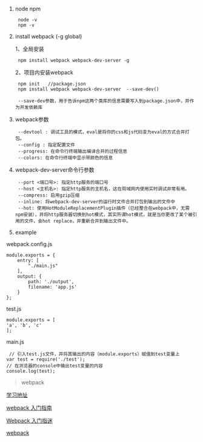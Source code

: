 1. node npm

        node -v
        npm -v

2. install webpack (-g global)

    1、全局安装

        npm install webpack webpack-dev-server -g

    2、项目内安装webpack

        npm init   //package.json
        npm install webpack webpack-dev-server  --save-dev()

        --save-dev参数，用于告诉npm这两个类库的信息需要写入到package.json中，并作为开发依赖库

3. webpack参数

        --devtool : 调试工具的模式，eval是将你的css和js代码变为eval的方式合并打包。
        --config : 指定配置文件
        --progress: 在命令行终端输出编译合并的过程信息
        --colors: 在命令行终端中显示带颜色的信息

4. webpack-dev-server命令行参数

        --port <端口号>: 指定http服务的端口号
        --host <主机名>: 指定http服务的主机名，这在局域网内使用实时调试非常有用。
        --compress: 启用gzip压缩
        --inline: 将webpack-dev-server的运行时文件合并打包到输出的文件中
        --hot: 使用HotModuleReplacementPlugin插件（已经整合在webpack中，无需npm安装），并将http服务器切换到hot模式，其实所谓hot模式，就是当你更改了某个被引用的文件，会hot replace，并重新合并到输出文件中。

5. example

webpack.config.js

    module.exports = {
        entry: [
            "./main.js"
        ],
        output: {
            path: './output',
            filename: 'app.js'
        }
    };

test.js

    module.exports = [
    'a', 'b', 'c'
    ];

 main.js

     // 引入test.js文件，并将其输出的内容（module.exports）赋值到test变量上
    var test = require('./test');
    // 在浏览器的console中输出test变量的内容
    console.log(test);

>webpack  

[学习地址](http://my.oschina.net/janpoem/blog/677791?fromerr=m1tksAOL)

[webpack 入门指南](http://www.w2bc.com/Article/50764)

[Webpack 入门指迷](http://www.w2bc.com/article/101955)

[webpack](http://webpack.github.io/docs/configuration.html)
